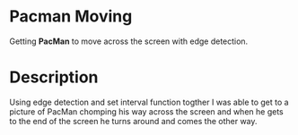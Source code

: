 
# **Pacman Moving**
 
 Getting **PacMan** to move across the screen with edge detection. 
 
 # **Description**
 
 
 Using edge detection and set interval function togther I was able to get to a picture 
 of PacMan chomping his way across the screen and when he gets to the end of the screen
 he turns around and comes the other way. 
 
